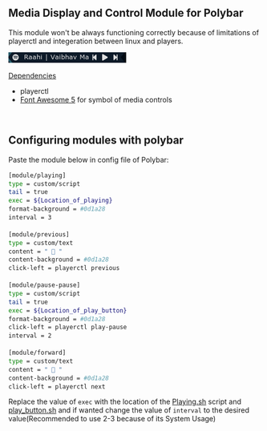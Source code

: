 ## Media Display and Control Module for Polybar

This module won't be always functioning correctly because of limitations of playerctl and integeration between linux and players.

![Screenshot](Screenshot.png)

<ins>Dependencies</ins>

* playerctl
* [Font Awesome 5](https://fontawesome.com/download) for symbol of media controls
<br />

## Configuring modules with polybar

Paste the module below in config file of Polybar:
```sh
[module/playing]
type = custom/script
tail = true
exec = ${Location_of_playing}
format-background = #0d1a28
interval = 3

[module/previous]
type = custom/text
content = "  "
content-background = #0d1a28
click-left = playerctl previous

[module/pause-pause]
type = custom/script
tail = true
exec = ${Location_of_play_button}
format-background = #0d1a28
click-left = playerctl play-pause
interval = 2

[module/forward]
type = custom/text
content = "  "
content-background = #0d1a28
click-left = playerctl next
```

Replace the value of `exec` with the location of the [Playing.sh](playing.sh) script and [play_button.sh](play_button.sh) and if wanted change the value of `interval` to the desired value(Recommended to use 2-3 because of its System Usage)